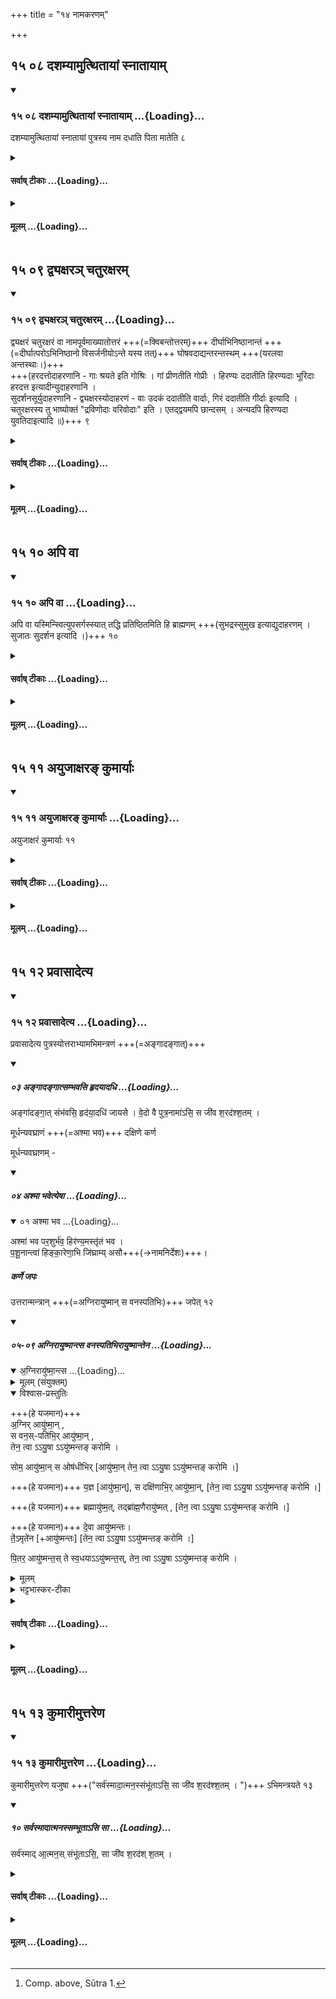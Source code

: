 +++
title = "१४ नामकरणम्"

+++


## १५ ०८ दशम्यामुत्थितायां स्नातायाम्

<div class="js_include" includetitle="true" newlevelforh1="3" unfilled url="/vedAH_yajuH/taittirIyam/sUtram/ApastambaH/gRhyam/sUtra-pAThaH/vishvAsa-prastutiH/14_nAmakaraNam/15_08_dashamyAmutthitAyAM_snAtAyAm.md">
<details open><summary><h3>१५ ०८ दशम्यामुत्थितायां स्नातायाम् ...{Loading}...</h3></summary>

दशम्यामुत्थितायां स्नातायां पुत्रस्य नाम दधाति पिता मातेति ८

</details>
</div>
<div class="js_include collapsed" newlevelforh1="4" title="सर्वाष् टीकाः" unfilled url="/vedAH_yajuH/taittirIyam/sUtram/ApastambaH/gRhyam/sUtra-pAThaH/sarvASh_TIkAH/14_nAmakaraNam/15_08_dashamyAmutthitAyAM_snAtAyAm.md">
<details><summary><h4>सर्वाष् टीकाः ...{Loading}...</h4></summary>
<details><summary>Oldenberg</summary>

8. On the tenth day, after (the mother) has risen and taken a bath, he gives a name to the son. The father and the mother (should pronounce that name first).
</details>

<details><summary>हरदत्त-प्रस्तावः</summary>

एवं जातकर्मोक्त्वा क्रमप्राप्तं नामकरणमाह—
</details>

<details><summary>हरदत्तः</summary>

उत्थानं नाम सूतिकालिङ्गानामग्न्युदकुम्भादीनामपनयनम् ।
भर्तुश्च नापितकर्म ।
यच्चान्यत् स्त्रियो विदुः तच्च सर्ववर्णानां दशमेऽहनि भवति ।
दशमीशब्देन न रात्रिरुच्यते किं तर्हि ? अहोरात्रसमुदायः यथा "तस्मात् सदृशीनां रात्रीणाम्" इति ।
तत्र परिभाषावशादहन्येव कर्म स्नानं च सति सम्भवे तस्मिन्नेवाहनि नियमेन भवति ।
प्रकारणादेव सिद्धे पुत्रस्येति वचनं वक्ष्यमाणो "नाम्नो लक्षणविशेषः" तस्यैव यथा स्यात् ।
तेन कुमार्याः "अयुजाक्षरं कुमार्याः" (आप.गृ.१५-११.) इत्येतावदेव भवति ।
न "नामपूर्वमाख्यातोत्तरम्" इत्यादि ।
**पिता मातेति** वचनं तौ नामाग्रेऽभिव्याहरेतामित्येवमर्थम् । विज्ञायते च "पिता माता च दधतुर्यदग्रे" ( तै. सं.१-५-१०.) इति ।
तत्र प्रयोगः– शुचीन् मन्त्रवतस्सर्वकृत्येषु भोजयेद् (आप.ध.२-१४-९.) इति ब्राह्मणान् भोजयित्वा पिता माता च नामाग्रेऽभिव्याहृत्याशीर्वचनं ब्राह्मणैरभिव्याहारयेताम् ।
अमुष्मै स्वस्तीति कल्पान्तरे दर्शनात् ।
केचित् नाम करिष्याव सङ्कल्पमिच्छन्ति ॥८॥
</details>

<details><summary>सुदर्शनः</summary>

**दशम्यां** रात्रौ दशमेऽहनि ।
**उत्थितायां** सूतिकागृहान्निष्क्रान्तायां प्रसूतिकायां स्नातायां च सत्याम् ।
एवं वदता दशमेऽहनि निष्क्रम्य स्नातव्यमित्युक्तं भवति ।
**पुत्रस्य पिता नाम दधाति** व्यवस्थापयति ; न तु करोति; शब्दार्थयोस्सम्बन्धस्य नित्यत्वात् ।
**माता च** ।
इतिशब्दश्चार्थे, मातापितरौ सहितौ नाम धत्त इति ।
इममर्थं मन्त्रवर्णोऽप्याह "मम नाम प्रथमं जातवेदः पिता माता च दधतुर्यदग्रे" (तै.सं.१-५-१०) इति ॥८॥
</details>
</details>
</div>
<div class="js_include collapsed" newlevelforh1="4" title="मूलम्" unfilled url="/vedAH_yajuH/taittirIyam/sUtram/ApastambaH/gRhyam/sUtra-pAThaH/mUlam/14_nAmakaraNam/15_08_dashamyAmutthitAyAM_snAtAyAm.md">
<details><summary><h4>मूलम् ...{Loading}...</h4></summary>

दशम्यामुत्थितायां स्नातायां पुत्रस्य नाम दधाति पिता मातेति ।

</details>
</div>

## १५ ०९ द्व्यक्षरञ् चतुरक्षरम्

<div class="js_include" includetitle="true" newlevelforh1="3" unfilled url="/vedAH_yajuH/taittirIyam/sUtram/ApastambaH/gRhyam/sUtra-pAThaH/vishvAsa-prastutiH/14_nAmakaraNam/15_09_dvyaxara~n_chaturaxaram.md">
<details open><summary><h3>१५ ०९ द्व्यक्षरञ् चतुरक्षरम् ...{Loading}...</h3></summary>

द्व्यक्षरं चतुरक्षरं वा नामपूर्वमाख्यातोत्तरं +++(=क्विबन्तोत्तरम्)+++ दीर्घाभिनिष्ठानान्तं +++(=दीर्घात्परोऽभिनिष्ठानो विसर्जनीयोऽन्ते यस्य तत्)+++ घोषवदाद्यन्तरन्तस्थम् +++(यरलवा अन्तस्थाः।)+++  
+++(हरदत्तोदाहरणानि - गाः श्रयते इति गोश्रिः । गां प्रीणतीति गोप्रीः । हिरण्यः ददातीति हिरण्यदाः भूरिदाः हरदत्त इत्यादीन्युदाहरणानि ।  
सुदर्शनसूर्युदाहरणानि - द्व्यक्षरस्योदाहरणं - वाः उदकं ददातीति वार्दाः, गिरं ददातीति गीर्दाः इत्यादि । चतुरक्षरस्य तु भाष्योक्तं "द्रविणोदाः वरिवोदाः" इति । एतद्द्वयमपि छान्दसम् । अन्यदपि हिरण्यदा युवतिदाइत्यादि ॥)+++
९

</details>
</div>
<div class="js_include collapsed" newlevelforh1="4" title="सर्वाष् टीकाः" unfilled url="/vedAH_yajuH/taittirIyam/sUtram/ApastambaH/gRhyam/sUtra-pAThaH/sarvASh_TIkAH/14_nAmakaraNam/15_09_dvyaxara~n_chaturaxaram.md">
<details><summary><h4>सर्वाष् टीकाः ...{Loading}...</h4></summary>
<details><summary>Oldenberg</summary>

9. (It should be a name) of two syllables or of four syllables; the first part should be a noun; the second a verb; it should have a long vowel (or) the Visarga at the end, should begin with a sonant, and contain a semi-vowel.
</details>

<details><summary>हरदत्तः</summary>

अथ नाम्नो लक्षणविशेषः ।
सव्यञ्जनो निर्व्यञ्जनो वा स्वरो **ऽक्षरं नाम** द्रव्यप्रधानं, तत्पूर्वपदं यत्र तत् **नामपूर्वं** क्रियानिमित्तमाख्यातं, तदुत्तरपदं यत्र तत् **आख्यातोत्तरं** दीर्घात्परोऽभिनिष्ठानो विसर्जनीयोऽन्ते यस्य तत् **दीर्घाभिनिष्ठानान्तम्** तथा घोषवद्व्यञ्जनमादिभूतं यस्य तत् **घोषवदादि** अन्तर्मध्ये अन्तस्था यस्य तत् **अन्तरन्तस्थम्** वर्गाणां तृतीयचतुर्थौ हकारश्च घोषवन्तः ।
यरलवा अन्तस्थाः ।
दिवं नयतीति द्युतिः ।
गाः श्रयते इति गोश्रिः ।
गां प्रीणातीति गोप्रीः ।
हिरण्यं ददातीति हिरण्यदाः
भूरिदाः हरदत्त इत्यादीन्युदाहरणानि ।
"ऋष्यणूकं देवाताणूकं वा यथा वैषां पूर्वपुरुषाणां नामानि स्यु"रिति (बौ.गृ. २.२.२८,२९.) बौधायनः ।
**ऋष्यणूकं** ऋष्यभिधायि–वसिष्ठो जमदग्निरिति ।
**देवताणूकं** देवताभिधायि रुद्रो विष्णुरिति ।
**पूर्वपुरुषाः** पित्रादयः ॥९॥
</details>

<details><summary>सुदर्शनः</summary>

अथ व्यवस्थापनीयस्य नाम्नो लक्षणमुच्यते– **द्व्यक्षरं चतुरक्षरं** वेति समासेऽभिप्रेतः, न तु रूढिः "नामपूर्वमाख्यातोत्तरम्" इति पूर्वोत्तरखण्डव्यवस्थापनात् ।
नापि वाक्यम् ; तस्य द्रव्यवाचकत्वाभावात् ।
कुतः पुनर्वाक्यसमासयोरर्थवत्समुदायत्वाविशेषेऽपि समास एव द्रव्यवाचको न वाक्यम्? इति चेत् ; "कृत्तद्धितसमासाश्च" (पा.सू.१-२-४६.) इति समासग्रहणस्य नियमार्थत्वात् ।
**नामपूर्वं**, द्रव्यवाचकं सुबन्तं पदं नाम, तत्पूर्वं यस्य तन्नामपूर्वम् ।
तथा आख्यातमुत्तरं पदं यस्य नाम्नस्तदाख्यातोत्तरम् ।

ननु– "सुप्सुपा" इति समासनियमात् आख्यातेन तिङन्तेन नैव समासः? सत्यम् ; अत एवात्र आख्यातशब्देन आख्यातसदृशं क्विबन्तं सुबन्तमेव विवक्षितम् ।
सादृश्यं च क्रियाप्राधान्याभावेऽपि क्रियावाचित्वमात्रात्, "क्विबन्तो धातुत्वं न जहाति" इति धातुसंज्ञत्वाच्च ।
**दीर्घाभिनिष्ठानान्तं** दीर्घश्चाभिनिष्ठानश्चान्ते यस्य नाम्नस्तत्तथोक्तम् ।
अभिनिष्ठान इति विसर्जनीयस्य पूर्वाचार्याणां संज्ञा ।
घोषवान् वर्ण आदिर्यस्य नाम्नस्तत् **घोषवदादि ।**
घेषवर्णाश्च प्रातिशाख्यसूत्रे प्रसिद्धाः, "ऊष्मविसर्जनीयप्रथमद्वितीया अघोषाः
न हकारः ।
व्यञ्जनशेषो घोषवान् "इति ।
**अन्तरन्तस्थं** अन्तः मध्ये यस्य नाम्नोऽन्तस्थाः यरलवास्तत्तथोक्तम् ।
द्व्यक्षरस्योदाहरणं–वार्दाः,
वाः उदकं ददातीति वार्दाः, गिरं ददातीति गीर्दाः इत्यादि ।
चतुरक्षरस्य तु भाष्योक्तं "द्रविणोदाः वरिवोदाः" इति ।
एतद्द्वयमपि छान्दसम् ।
अन्यदपि हिरण्यदा युवतिदा इत्यादि ॥९॥
</details>
</details>
</div>
<div class="js_include collapsed" newlevelforh1="4" title="मूलम्" unfilled url="/vedAH_yajuH/taittirIyam/sUtram/ApastambaH/gRhyam/sUtra-pAThaH/mUlam/14_nAmakaraNam/15_09_dvyaxara~n_chaturaxaram.md">
<details><summary><h4>मूलम् ...{Loading}...</h4></summary>

द्व्यक्षरं चतुरक्षरं वा नामपूर्वमाख्यातोत्तरं दीर्घाभिनिष्ठानान्तं घोषवदाद्यन्तरन्तस्थम् ।

</details>
</div>

## १५ १० अपि वा

<div class="js_include" includetitle="true" newlevelforh1="3" unfilled url="/vedAH_yajuH/taittirIyam/sUtram/ApastambaH/gRhyam/sUtra-pAThaH/vishvAsa-prastutiH/14_nAmakaraNam/15_10_api_vA.md">
<details open><summary><h3>१५ १० अपि वा ...{Loading}...</h3></summary>

अपि वा यस्मिन्स्वित्युपसर्गस्स्यात् तद्धि प्रतिष्ठितमिति हि ब्राह्मणम् +++(सुभद्रस्सुमुख इत्याद्युदाहरणम् । सुजातः सुदर्शन इत्यादि ।)+++ १०  

</details>
</div>
<div class="js_include collapsed" newlevelforh1="4" title="सर्वाष् टीकाः" unfilled url="/vedAH_yajuH/taittirIyam/sUtram/ApastambaH/gRhyam/sUtra-pAThaH/sarvASh_TIkAH/14_nAmakaraNam/15_10_api_vA.md">
<details><summary><h4>सर्वाष् टीकाः ...{Loading}...</h4></summary>
<details><summary>Oldenberg</summary>

10. Or it should contain the particle su, for such a name has a firm foundation; thus it is said in a Brāhmaṇa.
</details>

<details><summary>हरदत्तः</summary>

अपि वा अयमपि पक्षः– यस्मिन्नाम्नि "सु" इत्ययमुपसर्गः स्यात् तदेव तत्र लक्षणम् ।
नान्यद्व्यक्षरत्वादि ।
तद्धि प्रतिष्ठितम् ।
हि शब्दोऽतिशये ।
पूर्वस्मादप्यतिशयेन प्रतिष्ठितं, तेन पूर्वमपि द्व्यक्षरादि प्रतिष्ठितम् ।
तथा च पूर्वस्मिन्नेव लक्षणे स्थित्वा भरद्वाज आह–द्व्यक्षरं चतुरक्षरं वा घोषवदाद्यन्तरन्तस्थं दीर्घाभिनिष्ठानान्तं तद्धि प्रसिद्धमिति विज्ञायते इति ।
**प्रतिष्ठितमिति** ।
ध्रुवमविनाश्यायुष्यमित्यर्थः ।
सुभद्रस्सुमुख इत्याद्युदाहरणम् ।
उपसर्ग इति वचनात्सोमसुदित्यादि प्रतिष्ठितं न भवति ॥१०॥
</details>

<details><summary>सुदर्शनः</summary>

अपि वा यस्मिन्नाम्नि "सु" इत्ययुमुपसर्गस्स्यात् तन्नाम **प्रतिष्ठितं** आयुष्मद्यज्ञादिक्रियावच्च भवति ; यथा– सुजातः सुदर्शन इत्यादि ।
इह ब्राह्मणग्रहणात् द्व्यक्षरादिविशेषणैः स्विति विशेषणं विकल्प्यते ।
हि शब्दोऽनर्थको निपातः, "अनर्थको मिताक्षरेषु" इति वचनात् ।
उपसर्गग्रहणमुपसर्गप्रतिरूपकाणां सुतसोमेत्यादीनां व्युदासार्थम् ।
अत्र बोधायनो विकल्पान्तराण्याह— "ऋष्यणूकं देवताणूकं वा यथा वैषां पूर्वपुरुषाणां नामानि स्युः" इति ।
अणूकमभिधायकं, प्रकरणात् ।
ऋष्यणूकं वसिष्ठः नारदः इत्यादि ।
देवताणूकं विष्णुः शिवः इति ।
पूर्वपुरुषाणां पितृपितामहादीनां वा नामानि यज्ञशर्मा, सोमशर्मा इत्यादिनि ॥१०॥
</details>
</details>
</div>
<div class="js_include collapsed" newlevelforh1="4" title="मूलम्" unfilled url="/vedAH_yajuH/taittirIyam/sUtram/ApastambaH/gRhyam/sUtra-pAThaH/mUlam/14_nAmakaraNam/15_10_api_vA.md">
<details><summary><h4>मूलम् ...{Loading}...</h4></summary>

अपि वा यस्मिन् स्वित्युपसर्गस्स्यात् तद्धि प्रतिष्ठितमिति हि ब्राह्मणम् ।

</details>
</div>

## १५ ११ अयुजाक्षरङ् कुमार्याः

<div class="js_include" includetitle="true" newlevelforh1="3" unfilled url="/vedAH_yajuH/taittirIyam/sUtram/ApastambaH/gRhyam/sUtra-pAThaH/vishvAsa-prastutiH/14_nAmakaraNam/15_11_ayujAxara~N_kumAryAH.md">
<details open><summary><h3>१५ ११ अयुजाक्षरङ् कुमार्याः ...{Loading}...</h3></summary>

अयुजाक्षरं कुमार्याः ११

</details>
</div>
<div class="js_include collapsed" newlevelforh1="4" title="सर्वाष् टीकाः" unfilled url="/vedAH_yajuH/taittirIyam/sUtram/ApastambaH/gRhyam/sUtra-pAThaH/sarvASh_TIkAH/14_nAmakaraNam/15_11_ayujAxara~N_kumAryAH.md">
<details><summary><h4>सर्वाष् टीकाः ...{Loading}...</h4></summary>
<details><summary>Oldenberg</summary>

11. A girl's name should have an odd number of syllables.
</details>

<details><summary>हरदत्तः</summary>

या संख्या अर्थविमितुं न शक्यते सा अयुक् संख्या ।
अयुञ्जि अक्षराणि यत्र तत् अयुजाक्षरम्–एकाक्षरं त्र्यक्षरमित्यादि ।
एतावदेव कुमार्या नामलणम्–गौः, वाक्, पृथिवि, पार्वतीति ॥११॥
</details>

<details><summary>सुदर्शनः</summary>

**अयुगक्षरं** विषमाक्षरं **कुमार्या** नाम भवति ।
अयुजाक्षरमिति छान्दसः ।
अयुगक्षरत्वमेकमेवात्र विशेषणम्, द्व्यक्षरादीनामनेन निवर्तितत्वात् ।
तद्यथा– श्रीः, गौः, भारती, कमला, पतिवल्लभा, कमलेक्षणा, इत्यादि ।
कुमार्या अपि जातकादयश्चौलान्ताः देहसंस्कारार्थाः क्रियास्तूष्णीं कर्तव्या एव ।
"अमन्त्रिका तु कार्येयं स्त्रीणामावृदशेषतः ॥
संस्कारार्थं शरीरस्य यथाकालं यथाक्रमम्" ॥
(म.स्मृ.२-६६.)
इति मनुवचनात् ।
इह च द्रव्यनिष्ठा भावार्थाः प्राशनवपनादय एव निष्कृष्य कर्तव्याः, न तु होमाः ; एवमेव शिष्टाचारात्, स्मृत्यर्थसारे दृष्टत्वाच्च ॥११॥
</details>
</details>
</div>
<div class="js_include collapsed" newlevelforh1="4" title="मूलम्" unfilled url="/vedAH_yajuH/taittirIyam/sUtram/ApastambaH/gRhyam/sUtra-pAThaH/mUlam/14_nAmakaraNam/15_11_ayujAxara~N_kumAryAH.md">
<details><summary><h4>मूलम् ...{Loading}...</h4></summary>

अयुजाक्षरं कुमार्याः ।

</details>
</div>

## १५ १२ प्रवासादेत्य

<div class="js_include" includetitle="true" newlevelforh1="3" unfilled url="/vedAH_yajuH/taittirIyam/sUtram/ApastambaH/gRhyam/sUtra-pAThaH/vishvAsa-prastutiH/14_nAmakaraNam/15_12_pravAsAdetya.md">
<details open><summary><h3>१५ १२ प्रवासादेत्य ...{Loading}...</h3></summary>

प्रवासादेत्य पुत्रस्योत्तराभ्यामभिमन्त्रणं +++(=अङ्गादङ्गात्)+++  

<div class="js_include bg-light-yellow" includetitle="false" newlevelforh1="2" unfilled="" url="/vedAH_yajuH/taittirIyam/sUtram/ApastambaH/gRhyam/ekAgnikANDam/vishvAsa-prastutiH/2_14/03_angAdangAtsambhavasi_hRdayAdadhi.md">
<details open><summary><h5>०३ अङ्गादङ्गात्सम्भवसि हृदयादधि ...{Loading}...</h5></summary>

अङ्गा॑दङ्गा॒त् संभ॑वसि॒ हृद॑या॒दधि॑ जायसे । वे॒दो वै पुत्र॒नामा॑ऽसि॒ स जी॑व श॒रद॑श्श॒तम् ।  

</details>
</div>

मूर्धन्यवघ्राणं +++(=अश्मा भव)+++  दक्षिणे कर्ण  

मूर्धन्यवघ्राणम् -
<div class="js_include bg-light-yellow" includetitle="false" newlevelforh1="2" unfilled="" url="/vedAH_yajuH/taittirIyam/sUtram/ApastambaH/gRhyam/ekAgnikANDam/vishvAsa-prastutiH/2_14/04_ashmA_bhavetyeShA.md">
<details open><summary><h5>०४ अश्मा भवेत्येषा ...{Loading}...</h5></summary>
<div class="js_include" includetitle="false" newlevelforh1="2" unfilled="" url="/vedAH_yajuH/taittirIyam/sUtram/ApastambaH/gRhyam/ekAgnikANDam/vishvAsa-prastutiH/2_12/01_ashmA_bhava.md">
<details open><summary><h7>०१ अश्मा भव ...{Loading}...</h7></summary>

अश्मा॑ भव पर॒शुर्भ॑व॒ हिर॑ण्य॒मस्तृ॑तं भव ।  
प॒शू॒नान्त्वा॑ हिङ्का॒रेणा॒भि  जि॑घ्राम्य् असौ+++(→नामनिर्देशः)+++।

</details>
</div>
</details>
</div>

##### कर्णे जपः  
उत्तरान्मन्त्रान् +++(=अग्निरायुष्मान् स वनस्पतिभिः)+++ जपेत् १२  
<div class="js_include bg-light-yellow" includetitle="false" newlevelforh1="2" unfilled="" url="/vedAH_yajuH/taittirIyam/sUtram/ApastambaH/gRhyam/ekAgnikANDam/vishvAsa-prastutiH/2_14/05-09_agnirAyuShmAntsa_vanaspatibhirAyuShmAntena.md">
<details open><summary><h5>०५-०९ अग्निरायुष्मान्त्स वनस्पतिभिरायुष्मान्तेन ...{Loading}...</h5></summary>
<div class="js_include" includetitle="false" newlevelforh1="2" unfilled="" url="/vedAH_yajuH/taittirIyam/sArasvata-vibhAgaH/saMhitA/yajuH/sarva-prastutiH/2/3/10_AyuShkAmeShTimantrAH/agnir_AyuShmAn.md">
<details open><summary><h7>अ॒ग्निरायु॑ष्मा॒न्त्स ...{Loading}...</h7></summary>
<details><summary>मूलम् (संयुक्तम्)</summary>

अ॒ग्निरायु॑ष्मा॒न्त्स वन॒स्पति॑भि॒रायु॑ष्मा॒न्तेन॒ त्वायु॒षायु॑ष्मन्तङ्करोमि॒ सोम॒ आयु॑ष्मा॒न्त्स ओष॑धीभिर्य॒ज्ञ आयु॑ष्मा॒न्त्स दक्षि॑णाभि॒र्ब्रह्मायु॑ष्म॒त्तद्ब्रा॑ह्म॒णैरायु॑ष्मद्दे॒वा आयु॑ष्मन्त॒स्ते॑ऽमृते॑न पि॒तर॒ आयु॑ष्मन्त॒स्ते स्व॒धयायु॑ष्मन्त॒स्तेन॒ त्वायु॒षायु॑ष्मन्तङ्करोमि ॥ [40]
</details>

<details open><summary>विश्वास-प्रस्तुतिः</summary>

+++(हे यजमान)+++  
अ॒ग्निर् आयु॑ष्मा॒न् ,   
स वन॒स्-पति॑भि॒र् आयु॑ष्मा॒न् ,   
तेन॒ त्वा ऽऽयु॒षा ऽऽयु॑ष्मन्तङ् करोमि ।

सोम॒ आयु॑ष्मा॒न् स ओष॑धीभिर् [आयु॑ष्मा॒न् तेन॒ त्वा ऽऽयु॒षा ऽऽयु॑ष्मन्तङ् करोमि ।]

+++(हे यजमान)+++ य॒ज्ञ [आयु॑ष्मा॒न्], स दक्षि॑णाभि॒र् आयु॑ष्मा॒न्, [तेन॒ त्वा ऽऽयु॒षा ऽऽयु॑ष्मन्तङ् करोमि ।]

+++(हे यजमान)+++ ब्रह्मायु॑ष्म॒त्, तद्ब्रा॑ह्म॒णैरायु॑ष्मत् , [तेन॒ त्वा ऽऽयु॒षा ऽऽयु॑ष्मन्तङ् करोमि ।]

+++(हे यजमान)+++ दे॒वा आयु॑ष्मन्तः।  
ते॒॑ऽमृते॑न [+आयु॑ष्मन्तः]  [तेन॒ त्वा ऽऽयु॒षा ऽऽयु॑ष्मन्तङ् करोमि ।]  

पि॒तर॒ आयु॑ष्मन्त॒स् ते स्व॒धयाऽऽयु॑ष्मन्त॒स्, तेन॒ त्वा ऽऽयु॒षा ऽऽयु॑ष्मन्तङ् करोमि । 
</details>

<details><summary>मूलम्</summary>

अ॒ग्निरायु॑ष्मा॒न् ,   
स वन॒स्पति॑भि॒रायु॑ष्मा॒न् ,   
तेन॒ त्वायु॒षायु॑ष्मन्तङ्करोमि ।

सोम॒ आयु॑ष्मा॒न् ,
स ओष॑धीभिर्य॒ज्ञ आयु॑ष्मा॒न्,

स दक्षि॑णाभि॒र्ब्रह्मायु॑ष्म॒त्,

तद्ब्रा॑ह्म॒णैरायु॑ष्मत् ,

दे॒वा  आयु॑ष्मन्तः
ते॑ऽमृते॑न  
पि॒तर॒ आयु॑ष्मन्त॒स्ते स्व॒धयायु॑ष्मन्त॒स्तेन॒ त्वायु॒षायु॑ष्मन्तङ्करोमि
</details>

<details><summary>भट्टभास्कर-टीका</summary>

अग्निरायुष्मान् दीर्घायुः । स वनस्पतिभिरायुष्मान् तैर्हेतुभिस्तैर्वासह । तेनायुषा उभयेनायुषा त्वामायुष्मन्तं करोमि दीर्घायुषं करोमि । हे यजमान सोमादिषु 'आयुष्मान्तेन' इत्याद्यनुषज्यते । सोम ओषधीभिः, यज्ञो दक्षिणाभिः ब्रह्म ब्राह्मणैः, देवा अमृतेन, पितरस्स्वधया ॥

इति द्वितीये तृतीये दशमोनुवाकः ॥
</details>
</details>
</div>
</details>
</div>
</details>
</div>
<div class="js_include collapsed" newlevelforh1="4" title="सर्वाष् टीकाः" unfilled url="/vedAH_yajuH/taittirIyam/sUtram/ApastambaH/gRhyam/sUtra-pAThaH/sarvASh_TIkAH/14_nAmakaraNam/15_12_pravAsAdetya.md">
<details><summary><h4>सर्वाष् टीकाः ...{Loading}...</h4></summary>
<details><summary>Oldenberg</summary>

12. [^2]  When (the father) returns from a journey, he should address the child and kiss him on his head with the next two (verses, M. II, 14, 3. 4), and should murmur the next Mantras (II, 14, 5) into his right ear.

[^2]:  Comp. above, Sūtra 1.
</details>

<details><summary>हरदत्तः</summary>

**प्रवासाद्** आगत्य तु **उत्तराभ्यामभिमन्त्रणमवघ्राणं च** क्रमेण कर्तव्यम् ।
अङ्गादङ्गादित्यभिमन्त्रणं, "अश्मा भव" इत्यवघ्राणम् ।
नामनिर्देशश्च "अभिजिघ्रामि यज्ञशर्म"न्निति ।
मन्त्रलिङ्गात् कुमार्या अभिमन्त्रणान्तरोपदेशाच्च सिद्धे पुत्रग्रहणं मूर्धन्यवघ्राणं दक्षिणे कर्णे जापश्च कुमार्या मा भूत् ।
अन्यथा लिङ्गविरोधाभावात् उभयं कुमार्या अपि स्यात् ।
तस्या अपि प्रकृतत्वात् ।
कुमारीमुत्तरेणेत्ययं च अभिमन्त्रणस्यैव प्रत्याम्नायः स्यात्, नेतरयोः ।
उत्तरे मन्त्राः "अग्निरायुष्मानिति पञ्चे"त्यादिष्टाः । तान् पुत्रस्य **दक्षिणे कर्णे जपेत्** ।
मन्त्रग्रहणं क्रियते "अग्निरायुष्मानिति पञ्चे"त्यस्य पञ्चशब्दस्य मन्त्रेषु वृत्तिरिति प्रज्ञापनार्थम् ॥१२॥
</details>

<details><summary>सुदर्शनः</summary>

**प्रवासादागत्योत्तराभ्यां** "अङ्गादङ्गात्" "अश्मा भव" इत्येताभ्यां **पुत्रस्याभिमन्त्रणं** कर्तव्यम् ।
तथैताभ्यामेव **मूर्धन्यवघ्राणम्** ।
असावित्यस्य स्थाने दशम्यां कृतं नाम सम्बुद्ध्या गृह्णाति ।
केचित् "अङ्गादङ्गादित्यभिमन्त्रणम् ।" "अश्मा भवे"त्यवघ्राणमिति ।
तथा सति एवं विभज्यैव विनियुञ्जीत, क्रमेणेति वा ब्रूयात् ।
ततः पुत्रस्य **दक्षिणे कर्णे उत्तरान्** "अग्निरायुष्मान् स वनस्पतिभिः" इत्यादिकान् सानुषङ्गान् पञ्च **मन्त्रान् जपेत्** ।
एतच्च त्रयं प्रतिपुत्रमावर्तते ॥१२॥
</details>
</details>
</div>
<div class="js_include collapsed" newlevelforh1="4" title="मूलम्" unfilled url="/vedAH_yajuH/taittirIyam/sUtram/ApastambaH/gRhyam/sUtra-pAThaH/mUlam/14_nAmakaraNam/15_12_pravAsAdetya.md">
<details><summary><h4>मूलम् ...{Loading}...</h4></summary>

प्रवासादेत्य पुत्रस्योत्तराभ्यामभिमन्त्रणं मूर्धन्यवघ्राणं दक्षिणे कर्ण उत्तरान् मन्त्रान् जपेत्।

</details>
</div>

## १५ १३ कुमारीमुत्तरेण

<div class="js_include" includetitle="true" newlevelforh1="3" unfilled url="/vedAH_yajuH/taittirIyam/sUtram/ApastambaH/gRhyam/sUtra-pAThaH/vishvAsa-prastutiH/14_nAmakaraNam/15_13_kumArImuttareNa.md">
<details open><summary><h3>१५ १३ कुमारीमुत्तरेण ...{Loading}...</h3></summary>

कुमारीमुत्तरेण यजुषा +++("सर्व॑स्मादा॒त्मन॒स्संभू॑ताऽसि॒ सा जी॑व श॒रद॑श्श॒तम् । ")+++ ऽभिमन्त्रयते १३  

<div class="js_include bg-light-yellow" includetitle="false" newlevelforh1="2" unfilled="" url="/vedAH_yajuH/taittirIyam/sUtram/ApastambaH/gRhyam/ekAgnikANDam/vishvAsa-prastutiH/2_14/10_sarvasmAdAtmanassambhUtA-si_sA.md">
<details open><summary><h5>१० सर्वस्मादात्मनस्सम्भूताऽसि सा ...{Loading}...</h5></summary>

सर्व॑स्माद् आ॒त्मन॒स् संभू॑ताऽसि॒, सा जी॑व श॒रद॑श् श॒तम् ।  

</details>
</div>
</details>
</div>
<div class="js_include collapsed" newlevelforh1="4" title="सर्वाष् टीकाः" unfilled url="/vedAH_yajuH/taittirIyam/sUtram/ApastambaH/gRhyam/sUtra-pAThaH/sarvASh_TIkAH/14_nAmakaraNam/15_13_kumArImuttareNa.md">
<details><summary><h4>सर्वाष् टीकाः ...{Loading}...</h4></summary>
<details><summary>Oldenberg</summary>

13. With the next Yajus (II, 14, 6) he addresses a daughter (when returning from a journey).
</details>

<details><summary>हरदत्तः</summary>

प्रवासादेत्य **कुमारीं** स्त्रीप्रजां **उत्तरेण यजुषा** "सर्वस्मादात्मनः सम्भूतासी"त्यनेन **अभिमन्त्रयते** ।
दुहितरमिति कर्तव्ये कुमारीमिति वचनं प्रदानादूर्ध्वं माभूदिति ।
पुत्रस्य तु यावज्जीवं भवति पुत्रेऽपि प्रोषितागते अभिमन्त्रणादित्रयं भवति न्यायस्य तुल्यत्वात् ॥१३॥
</details>

<details><summary>सुदर्शनः</summary>

प्रवासादेत्येत्यनुवर्तते ।
**उत्तरेण** "सर्वस्मादात्मनः" इत्यनेन **यजुषा** कुमारीं कन्यामप्रत्ता**मभिमन्त्रयते** ।
कुमार्यास्त्वेतावदेव, न त्ववघ्राणजपौ; अवचनात्, तत्र पुत्रस्येति ग्रहणान्मन्त्रस्थपुल्लिङ्गविरोधाच्च ॥१३॥

इति श्रीसुदर्षनार्यविरचिते गृह्यतात्पर्यपदर्शने पञ्चदशः खण्डः ॥
</details>
</details>
</div>
<div class="js_include collapsed" newlevelforh1="4" title="मूलम्" unfilled url="/vedAH_yajuH/taittirIyam/sUtram/ApastambaH/gRhyam/sUtra-pAThaH/mUlam/14_nAmakaraNam/15_13_kumArImuttareNa.md">
<details><summary><h4>मूलम् ...{Loading}...</h4></summary>

कुमारीमुत्तरेण यजुषाऽभिमन्त्रयते।

</details>
</div>
